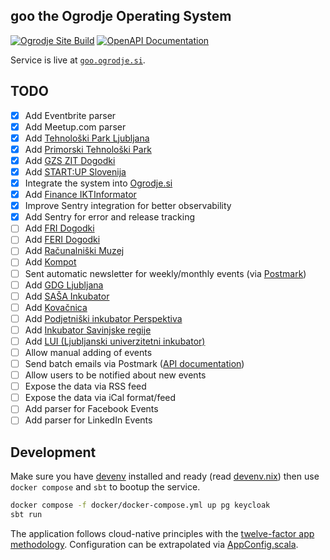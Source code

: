 ## goo the Ogrodje Operating System

[![Ogrodje Site Build](https://github.com/ogrodje/goo/actions/workflows/build.yml/badge.svg)](https://github.com/ogrodje/goo/actions/workflows/build.yml)
[![OpenAPI Documentation](https://img.shields.io/badge/OpenAPI_Documentation-📕-blue)](https://goo.ogrodje.si/docs/openapi)

Service is live at [`goo.ogrodje.si`](https://goo.ogrodje.si).


## TODO

- [x] Add Eventbrite parser
- [x] Add Meetup.com parser
- [x] Add [Tehnološki Park Ljubljana](https://www.tp-lj.si)
- [x] Add [Primorski Tehnološki Park](https://www.primorski-tp.si/)
- [x] Add [GZS ZIT Dogodki](https://www.gzs.si/zdruzenje_za_informatiko_in_telekomunikacije/vsebina/Dogodki)
- [x] Add [START:UP Slovenija](https://www.startup.si/sl-si/dogodki)
- [x] Integrate the system into [Ogrodje.si](https://ogrodje.si)
- [x] Add [Finance IKTInformator](https://www.finance.si/ikt)
- [x] Improve Sentry integration for better observability
- [x] Add Sentry for error and release tracking
- [ ] Add [FRI Dogodki](https://www.fri.uni-lj.si/sl/koledar-dogodkov)
- [ ] Add [FERI Dogodki](https://feri.um.si/dogodki/)
- [ ] Add [Računalniški Muzej](https://www.racunalniski-muzej.si/)
- [ ] Add [Kompot](https://kompot.si/)
- [ ] Sent automatic newsletter for weekly/monthly events (via [Postmark](https://postmarkapp.com/))
- [ ] Add [GDG Ljubljana](https://gdg.community.dev/gdg-ljubljana/)
- [ ] Add [SAŠA Inkubator](https://sasainkubator.si/dogodki/)
- [ ] Add [Kovačnica](https://kovacnica.si/dogodki/)
- [ ] Add [Podjetniški inkubator Perspektiva](https://www.inkubator-perspektiva.si/)
- [ ] Add [Inkubator Savinjske regije](https://inkubatorsr.si/)
- [ ] Add [LUI (Ljubljanski univerzitetni inkubator)](https://lui.si/aktualno/)
- [ ] Allow manual adding of events
- [ ] Send batch emails via
  Postmark ([API documentation](https://postmarkapp.com/developer/user-guide/send-email-with-api/batch-emails))
- [ ] Allow users to be notified about new events
- [ ] Expose the data via RSS feed
- [ ] Expose the data via iCal format/feed
- [ ] Add parser for Facebook Events
- [ ] Add parser for LinkedIn Events

## Development

Make sure you have [devenv] installed and ready (read [devenv.nix](./devenv.nix)) then use `docker compose` and `sbt` to
bootup the service.

```bash
docker compose -f docker/docker-compose.yml up pg keycloak
sbt run
```

The application follows cloud-native principles with the [twelve-factor app methodology][12f]. Configuration can be
extrapolated via [AppConfig.scala](./src/main/scala/si/ogrodje/goo/AppConfig.scala).

[12f]: https://12factor.net/

[devenv]: https://devenv.sh/